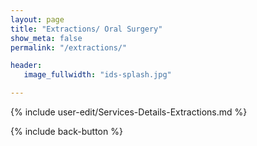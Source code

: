 ```yaml
---
layout: page
title: "Extractions/ Oral Surgery"
show_meta: false
permalink: "/extractions/"

header:
   image_fullwidth: "ids-splash.jpg"

---
```


{% include user-edit/Services-Details-Extractions.md %}

{% include back-button %}
